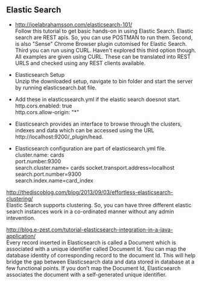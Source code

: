 ## Elastic Search

* http://joelabrahamsson.com/elasticsearch-101/ </br>
Follow this tutorial to get basic hands-on in using Elastic Search. Elastic search are REST apis. So, you can use POSTMAN to run them. Second, is also "Sense" Chrome Browser plugin cutomised for Elastic Search. Third you can run using CURL. Haven't explored this third option though. All examples are given using CURL. These can be translated into REST URLS and checked using any REST clients available.

* Elasticsearch Setup </br>
Unzip the downloaded setup, navigate to bin folder and start the server by running elasticsearch.bat file.

* Add these in elasticssearch.yml if the elastic search doesnot start. </br>
http.cors.enabled: true </br>
http.cors.allow-origin: "*" </br>

* Elasticsearch provides an interface to browse through the clusters, indexes and data which can be accessed using the URL http://localhost:9200/_plugin/head. 

* Elasticsearch configuration are part of elasticsearch.yml file. </br>
cluster.name: cards </br>
port.number:9300 </br>
search.cluster.name= cards
socket.transport.address=localhost </br>
search.port.number=9300 </br>
search.index.name=card_index </br>

http://thediscoblog.com/blog/2013/09/03/effortless-elasticsearch-clustering/ </br>
Elastic Search supports clustering. So, you can have three different elastic search instances work in a co-ordinated manner without any admin intevention.

http://blog.e-zest.com/tutorial-elasticsearch-integration-in-a-java-application/ </br>
Every record inserted in Elasticsearch is called a Document which is associated with a unique identifier called Document Id. You can map the database identity of corresponding record to the document Id. This will help bridge the gap between Elasticsearch data and data stored in database at a few functional points. If you don’t map the Document Id, Elasticsearch associates the document with a self-generated unique identifier.
